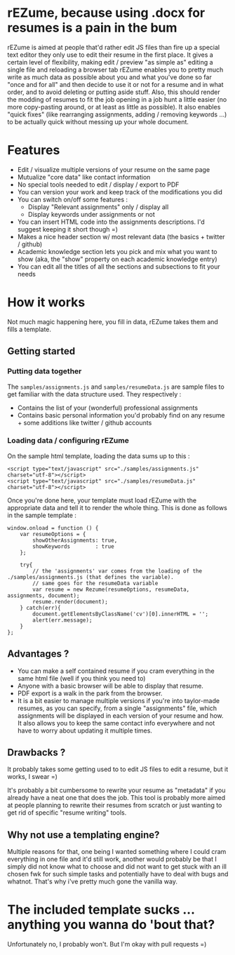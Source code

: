 # rEZume, because using .docx for resumes is a pain in the bum

rEZume is aimed at people that'd rather edit JS files than fire up a special text editor they only use to edit their resume in the first place.
It gives a certain level of flexibility, making edit / preview "as simple as" editing a single file and reloading a browser tab
rEZume enables you to pretty much write as much data as possible about you and what you've done so far "once and for all" and then 
decide to use it or not for a resume and in what order, and to avoid deleting or putting aside stuff. Also, this should render the modding of
resumes to fit the job opening in a job hunt a little easier (no more copy-pasting around, or at least as little as possible). 
It also enables "quick fixes" (like rearranging assignments, adding / removing keywords ...) to be actually quick without messing up your whole document.

# Features

* Edit / visualize multiple versions of your resume on the same page
* Mutualize "core data" like contact information
* No special tools needed to edit / display / export to PDF
* You can version your work and keep track of the modifications you did
* You can switch on/off some features : 
    * Display "Relevant assignments" only / display all
    * Display keywords under assignments or not
* You can insert HTML code into the assignments descriptions. I'd suggest keeping it short though =)
* Makes a nice header section w/ most relevant data (the basics + twitter / github)
* Academic knowledge section lets you pick and mix what you want to show (aka, the "show" property on each academic knowledge entry)
* You can edit all the titles of all the sections and subsections to fit your needs


# How it works

Not much magic happening here, you fill in data, rEZume takes them and fills a template.

## Getting started

### Putting data together

The `samples/assignments.js` and `samples/resumeData.js` are sample files to get familiar with the data structure used. They respectively : 

- Contains the list of your (wonderful) professional assignments
- Contains basic personal information you'd probably find on any resume + some additions like twitter / github accounts 

### Loading data / configuring rEZume

On the sample html template, loading the data sums up to this : 

```
<script type="text/javascript" src="./samples/assignments.js" charset="utf-8"></script>
<script type="text/javascript" src="./samples/resumeData.js" charset="utf-8"></script>
```

Once you're done here, your template must load rEZume with the appropriate data and tell it to render the whole thing. This is done as follows in the sample template :

```
window.onload = function () {
    var resumeOptions = {
        showOtherAssignments: true,
        showKeywords        : true
    };

    try{
        // the 'assignments' var comes from the loading of the ./samples/assignments.js (that defines the variable).
        // same goes for the resumeData variable
        var resume = new Rezume(resumeOptions, resumeData, assignments, document);
        resume.render(document);
    } catch(err){
        document.getElementsByClassName('cv')[0].innerHTML = '';
        alert(err.message);
    }
};
```


## Advantages ?

* You can make a self contained resume if you cram everything in the same html file (well if you think you need to)
* Anyone with a basic browser will be able to display that resume.
* PDF export is a walk in the park from the browser.
* It is a bit easier to manage multiple versions if you're into taylor-made resumes, as you can specify, from a single "assignments" file, 
which assignments will be displayed in each version of your resume and how. It also allows you to keep the same contact 
info everywhere and not have to worry about updating it multiple times.

## Drawbacks ?

It probably takes some getting used to to edit JS files to edit a resume, but it works, I swear =)

It's probably a bit cumbersome to rewrite your resume as "metadata" if you already have a neat one that does the job. 
This tool is probably more aimed at people planning to rewrite their resumes from scratch or just wanting to get rid of specific "resume writing" tools.

## Why not use a templating engine?

Multiple reasons for that, one being I wanted something where I could cram everything in one file and it'd still work,
 another would probably be that I simply did not know what to choose and did not want to get stuck with an ill chosen fwk 
 for such simple tasks and potentially have to deal with bugs and whatnot. That's why i've pretty much gone the vanilla way.

# The included template sucks ... anything you wanna do 'bout that?
Unfortunately no, I probably won't. But I'm okay with pull requests =)